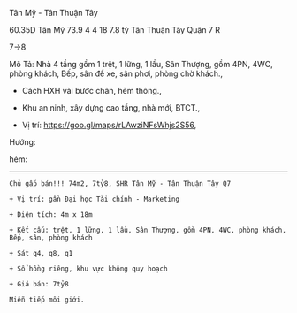 Tân Mỹ - Tân Thuận Tây

60.35D Tân Mỹ 73.9 4 4 18 7.8 tỷ Tân Thuận Tây Quận 7 R

7->8

Mô Tả: Nhà 4 tầng gồm 1 trệt, 1 lững, 1 lầu, Sân Thượng, gồm 4PN, 4WC, phòng khách, Bếp, sân để xe, sân phơi, phòng chờ khách.,

+ Cách HXH vài bước chân, hẻm thông.,

+ Khu an ninh, xây dựng cao tầng, nhà mới, BTCT.,

+ Vị trí: https://goo.gl/maps/rLAwziNFsWhjs2S56,

Hướng: 

hẻm: 

*******************************************************

```
Chủ gấp bán!!! 74m2, 7tỷ8, SHR Tân Mỹ - Tân Thuận Tây Q7
```

```
+ Vị trí: gần Đại học Tài chính - Marketing

+ Diện tích: 4m x 18m 

+ Kết cấu: trệt, 1 lững, 1 lầu, Sân Thượng, gồm 4PN, 4WC, phòng khách, Bếp, sân, phòng khách

+ Sát q4, q8, q1

+ Sổ hồng riêng, khu vực không quy hoạch

+ Giá bán: 7tỷ8

Miễn tiếp môi giới.
```